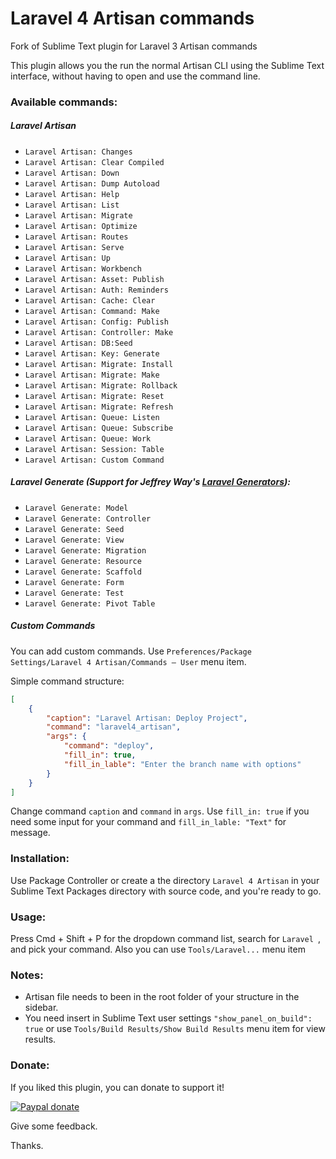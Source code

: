 Laravel 4 Artisan commands
===============

Fork of Sublime Text plugin for Laravel 3 Artisan commands

This plugin allows you the run the normal Artisan CLI using the Sublime Text interface, without having to open and use the command line.

### Available commands:

##### Laravel Artisan
- `Laravel Artisan: Changes`
- `Laravel Artisan: Clear Compiled`
- `Laravel Artisan: Down`
- `Laravel Artisan: Dump Autoload`
- `Laravel Artisan: Help`
- `Laravel Artisan: List`
- `Laravel Artisan: Migrate`
- `Laravel Artisan: Optimize`
- `Laravel Artisan: Routes`
- `Laravel Artisan: Serve`
- `Laravel Artisan: Up`
- `Laravel Artisan: Workbench`
- `Laravel Artisan: Asset: Publish`
- `Laravel Artisan: Auth: Reminders`
- `Laravel Artisan: Cache: Clear`
- `Laravel Artisan: Command: Make`
- `Laravel Artisan: Config: Publish`
- `Laravel Artisan: Controller: Make`
- `Laravel Artisan: DB:Seed`
- `Laravel Artisan: Key: Generate`
- `Laravel Artisan: Migrate: Install`
- `Laravel Artisan: Migrate: Make`
- `Laravel Artisan: Migrate: Rollback`
- `Laravel Artisan: Migrate: Reset`
- `Laravel Artisan: Migrate: Refresh`
- `Laravel Artisan: Queue: Listen`
- `Laravel Artisan: Queue: Subscribe`
- `Laravel Artisan: Queue: Work`
- `Laravel Artisan: Session: Table`
- `Laravel Artisan: Custom Command`

##### Laravel Generate (Support for Jeffrey Way's [Laravel Generators](https://github.com/JeffreyWay/Laravel-4-Generators)):
- `Laravel Generate: Model`
- `Laravel Generate: Controller`
- `Laravel Generate: Seed`
- `Laravel Generate: View`
- `Laravel Generate: Migration`
- `Laravel Generate: Resource`
- `Laravel Generate: Scaffold`
- `Laravel Generate: Form`
- `Laravel Generate: Test`
- `Laravel Generate: Pivot Table`

##### Custom Commands
You can add custom commands.
Use `Preferences/Package Settings/Laravel 4 Artisan/Commands – User` menu item.

Simple command structure:

```json
[
    {
        "caption": "Laravel Artisan: Deploy Project",
        "command": "laravel4_artisan",
        "args": {
            "command": "deploy",
            "fill_in": true,
            "fill_in_lable": "Enter the branch name with options"
        }
    }
]
```

Change command `caption` and `command` in `args`.
Use `fill_in: true` if you need some input for your command and `fill_in_lable: "Text"` for message.

### Installation:
Use Package Controller or create a the directory `Laravel 4 Artisan` in your Sublime Text Packages directory with source code, and you're ready to go.

### Usage:
Press Cmd + Shift + P for the dropdown command list, search for `Laravel `, and pick your command. Also you can use `Tools/Laravel...` menu item

### Notes:
- Artisan file needs to been in the root folder of your structure in the sidebar.
- You need insert in Sublime Text user settings `"show_panel_on_build": true` or use `Tools/Build Results/Show Build Results` menu item for view results.

### Donate:
If you liked this plugin, you can donate to support it!

[![Paypal donate](https://www.paypalobjects.com/en_US/i/btn/btn_donate_LG.gif)](https://www.paypal.com/cgi-bin/webscr?cmd=_s-xclick&hosted_button_id=4RCBDUG2TQEJY)

Give some feedback.

Thanks.
